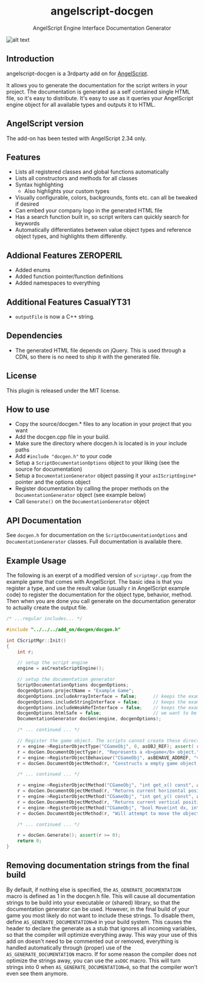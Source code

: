 <h1 align="center">angelscript-docgen</h1>
<p align="center">
AngelScript Engine Interface Documentation Generator

![alt text](https://github.com/marcakafoddex/angelscript-docgen/blob/master/docs/screenshot.png?raw=true)
</p>

## Introduction

angelscript-docgen is a 3rdparty add on for <a href="http://www.angelcode.com/angelscript/">AngelScript</a>.

It allows you to generate the documentation for the script writers in your project. The documentation is generated as a self contained single HTML file, so it's easy to distribute. It's easy to use as it queries your AngelScript engine object for all available types and outputs it to HTML.

## AngelScript version

The add-on has been tested with AngelScript 2.34 only.

## Features

- Lists all registered classes and global functions automatically
- Lists all constructors and methods for all classes
- Syntax highlighting
  - Also highlights your custom types
- Visually configurable, colors, backgrounds, fonts etc. can all be tweaked if desired
- Can embed your company logo in the generated HTML file
- Has a search function built in, so script writers can quickly search for keywords
- Automatically differentiates between value object types and reference object types, and highlights them differently.

## Addional Features ZEROPERIL

- Added enums
- Added function pointer/function definitions
- Added namespaces to everything

## Additional Features CasualYT31

- `outputFile` is now a C++ string.

## Dependencies

- The generated HTML file depends on jQuery. This is used through a CDN, so there is no need to ship it with the generated file.

## License

This plugin is released under the MIT license. 

## How to use

- Copy the source/docgen.* files to any location in your project that you want
- Add the docgen.cpp file in your build. 
- Make sure the directory where docgen.h is located is in your include paths
- Add ```#include "docgen.h"``` to your code
- Setup a ```ScriptDocumentationOptions``` object to your liking (see the source for documentation)
- Setup a ```DocumentationGenerator``` object passing it your ```asIScriptEngine*``` pointer and the options object
- Register documentation by calling the proper methods on the ```DocumentationGenerator``` object (see example below)
- Call ```Generate()``` on the ```DocumentationGenerator``` object

## API Documentation

See ```docgen.h``` for documentation on the ```ScriptDocumentationOptions``` and ```DocumentationGenerator``` classes. Full documentation is available there.

## Example Usage

The following is an exerpt of a modified version of ```scriptmgr.cpp``` from the example game that comes with AngelScript. The basic idea is that you register a type, and use the result value (usually r in AngelScript example code) to register the documentation for the object type, behavior, method. Then when you are done you call generate on the documentation generator to actually create the output file.

```C++
/* ...regular includes... */

#include "../../../add_on/docgen/docgen.h"

int CScriptMgr::Init()
{
    int r;

    // setup the script engine
    engine = asCreateScriptEngine();

    // setup the documentation generator
    ScriptDocumentationOptions docgenOptions;
    docgenOptions.projectName = "Example Game";
    docgenOptions.includeArrayInterface = false;      // keeps the example clean
    docgenOptions.includeStringInterface = false;     // keeps the example clean
    docgenOptions.includeWeakRefInterface = false;    // keeps the example clean
    docgenOptions.htmlSafe = false;                   // we want to be able to style ourselves with tags, e.g. <b></b>
    DocumentationGenerator docGen(engine, docgenOptions);

    /* ... continued ... */

    // Register the game object. The scripts cannot create these directly, so there is no factory function.
    r = engine->RegisterObjectType("CGameObj", 0, asOBJ_REF); assert( r >= 0 );
    r = docGen.DocumentObjectType(r, "Represents a <b>game</b> object."); assert( r >= 0 );
    r = engine->RegisterObjectBehaviour("CGameObj", asBEHAVE_ADDREF, "void f()", asMETHOD(CGameObj, AddRef), asCALL_THISCALL); assert( r >= 0 );
    r = docGen.DocumentObjectMethod(r, "Constructs a empty game object."); assert( r >= 0 );

    /* ... continued ... */

    r = engine->RegisterObjectMethod("CGameObj", "int get_x() const", asMETHOD(CGameObj, GetX), asCALL_THISCALL); assert( r >= 0 );
    r = docGen.DocumentObjectMethod(r, "Returns current horizontal position for object in-game"); assert( r >= 0 );
    r = engine->RegisterObjectMethod("CGameObj", "int get_y() const", asMETHOD(CGameObj, GetY), asCALL_THISCALL); assert( r >= 0 );
    r = docGen.DocumentObjectMethod(r, "Returns current vertical position for object in-game"); assert( r >= 0 );
    r = engine->RegisterObjectMethod("CGameObj", "bool Move(int dx, int dy)", asMETHOD(CGameObj, Move), asCALL_THISCALL); assert( r >= 0 );
    r = docGen.DocumentObjectMethod(r, "Will attempt to move the object by the given amount, returns <b>whether or not the move was legal</b>."); assert( r >= 0 );

    /* ... continued ... */

    r = docGen.Generate(); assert(r >= 0);
    return 0;
}

```

## Removing documentation strings from the final build

By default, if nothing else is specified, the ```AS_GENERATE_DOCUMENTATION``` macro is defined as 1 in the docgen.h file. This will cause all documentation strings to be build into your executable or (shared) library, so that the documentation generator can be used. However, in the final build of your game you most likely do not want to include these strings. To disable them, define ```AS_GENERATE_DOCUMENTATION=0``` in your build system. This causes the header to declare the generate as a stub that ignores all incoming variables, so that the compiler will optimize everything away. This way your use of this add on doesn't need to be commented out or removed, everything is handled automatically through (proper) use of the ```AS_GENERATE_DOCUMENTATION``` macro.
If for some reason the compiler does not optimize the strings away, you can use the ```asDOC``` macro. This will turn strings into 0 when ```AS_GENERATE_DOCUMENTATION=0```, so that the compiler won't even see them anymore.

